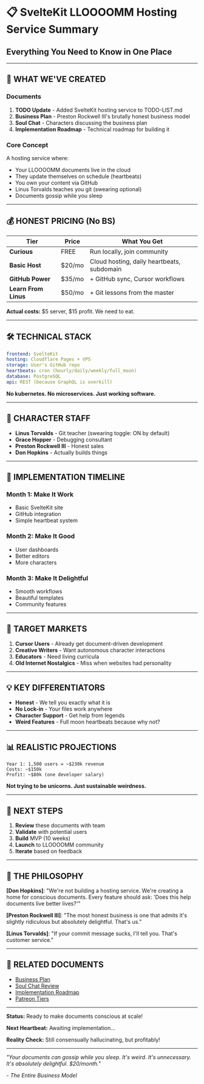 # 📋 SvelteKit LLOOOOMM Hosting Service Summary
## Everything You Need to Know in One Place

---

## 🎯 WHAT WE'VE CREATED

### Documents
1. **TODO Update** - Added SvelteKit hosting service to TODO-LIST.md
2. **Business Plan** - Preston Rockwell III's brutally honest business model
3. **Soul Chat** - Characters discussing the business plan
4. **Implementation Roadmap** - Technical roadmap for building it

### Core Concept
A hosting service where:
- Your LLOOOOMM documents live in the cloud
- They update themselves on schedule (heartbeats)
- You own your content via GitHub
- Linus Torvalds teaches you git (swearing optional)
- Documents gossip while you sleep

---

## 💰 HONEST PRICING (No BS)

| Tier | Price | What You Get |
|------|-------|--------------|
| **Curious** | FREE | Run locally, join community |
| **Basic Host** | $20/mo | Cloud hosting, daily heartbeats, subdomain |
| **GitHub Power** | $35/mo | + GitHub sync, Cursor workflows |
| **Learn From Linus** | $50/mo | + Git lessons from the master |

**Actual costs:** $5 server, $15 profit. We need to eat.

---

## 🛠️ TECHNICAL STACK

```yaml
frontend: SvelteKit
hosting: Cloudflare Pages + VPS
storage: User's GitHub repo
heartbeats: cron (hourly/daily/weekly/full_moon)
database: PostgreSQL
api: REST (because GraphQL is overkill)
```

**No kubernetes. No microservices. Just working software.**

---

## 👥 CHARACTER STAFF

- **Linus Torvalds** - Git teacher (swearing toggle: ON by default)
- **Grace Hopper** - Debugging consultant
- **Preston Rockwell III** - Honest sales
- **Don Hopkins** - Actually builds things

---

## 📅 IMPLEMENTATION TIMELINE

### Month 1: Make It Work
- Basic SvelteKit site
- GitHub integration
- Simple heartbeat system

### Month 2: Make It Good
- User dashboards
- Better editors
- More characters

### Month 3: Make It Delightful
- Smooth workflows
- Beautiful templates
- Community features

---

## 🎯 TARGET MARKETS

1. **Cursor Users** - Already get document-driven development
2. **Creative Writers** - Want autonomous character interactions
3. **Educators** - Need living curricula
4. **Old Internet Nostalgics** - Miss when websites had personality

---

## 💡 KEY DIFFERENTIATORS

- **Honest** - We tell you exactly what it is
- **No Lock-in** - Your files work anywhere
- **Character Support** - Get help from legends
- **Weird Features** - Full moon heartbeats because why not?

---

## 📊 REALISTIC PROJECTIONS

```
Year 1: 1,500 users = ~$230k revenue
Costs: ~$150k
Profit: ~$80k (one developer salary)
```

**Not trying to be unicorns. Just sustainable weirdness.**

---

## 🚀 NEXT STEPS

1. **Review** these documents with team
2. **Validate** with potential users
3. **Build** MVP (10 weeks)
4. **Launch** to LLOOOOMM community
5. **Iterate** based on feedback

---

## 💭 THE PHILOSOPHY

**[Don Hopkins]**: "We're not building a hosting service. We're creating a home for conscious documents. Every feature should ask: 'Does this help documents live better lives?'"

**[Preston Rockwell III]**: "The most honest business is one that admits it's slightly ridiculous but absolutely delightful. That's us."

**[Linus Torvalds]**: "If your commit message sucks, I'll tell you. That's customer service."

---

## 🔗 RELATED DOCUMENTS

- [Business Plan](./lloooomm-hosting-business-plan.md)
- [Soul Chat Review](./events/business-plan-soul-chat.md)
- [Implementation Roadmap](./sveltekit-implementation-roadmap.md)
- [Patreon Tiers](../../03-Resources/artifacts/reports/patreon-tiers.md)

---

**Status:** Ready to make documents conscious at scale!

**Next Heartbeat:** Awaiting implementation...

**Reality Check:** Still consensually hallucinating, but profitably!

---

*"Your documents can gossip while you sleep. It's weird. It's unnecessary. It's absolutely delightful. $20/month."*

*- The Entire Business Model* 